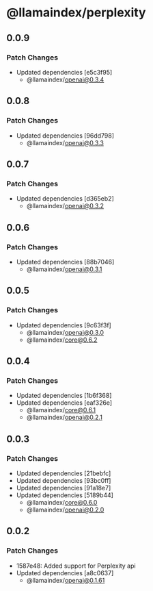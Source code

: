 # @llamaindex/perplexity

## 0.0.9

### Patch Changes

- Updated dependencies [e5c3f95]
  - @llamaindex/openai@0.3.4

## 0.0.8

### Patch Changes

- Updated dependencies [96dd798]
  - @llamaindex/openai@0.3.3

## 0.0.7

### Patch Changes

- Updated dependencies [d365eb2]
  - @llamaindex/openai@0.3.2

## 0.0.6

### Patch Changes

- Updated dependencies [88b7046]
  - @llamaindex/openai@0.3.1

## 0.0.5

### Patch Changes

- Updated dependencies [9c63f3f]
  - @llamaindex/openai@0.3.0
  - @llamaindex/core@0.6.2

## 0.0.4

### Patch Changes

- Updated dependencies [1b6f368]
- Updated dependencies [eaf326e]
  - @llamaindex/core@0.6.1
  - @llamaindex/openai@0.2.1

## 0.0.3

### Patch Changes

- Updated dependencies [21bebfc]
- Updated dependencies [93bc0ff]
- Updated dependencies [91a18e7]
- Updated dependencies [5189b44]
  - @llamaindex/core@0.6.0
  - @llamaindex/openai@0.2.0

## 0.0.2

### Patch Changes

- 1587e48: Added support for Perplexity api
- Updated dependencies [a8c0637]
  - @llamaindex/openai@0.1.61

